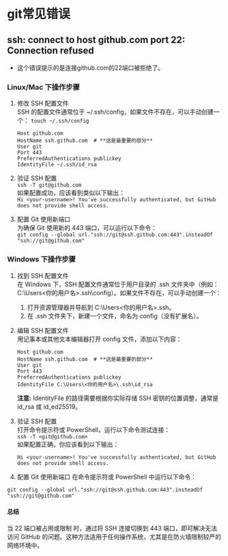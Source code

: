# git常见错误

## ssh: connect to host github.com port 22: Connection refused

- 这个错误提示的是连接github.com的22端口被拒绝了。

### Linux/Mac 下操作步骤

1. 修改 SSH 配置文件  
  SSH 的配置文件通常位于 ~/.ssh/config，如果文件不存在，可以手动创建一个：
  ```touch ~/.ssh/config```

    ``` shell
    Host github.com
    HostName ssh.github.com  # **这是最重要的部分**
    User git
    Port 443
    PreferredAuthentications publickey
    IdentityFile ~/.ssh/id_rsa
    ```

2. 验证 SSH 配置  
```ssh -T git@github.com```  
如果配置成功，应该看到类似以下输出：  
```Hi <your-username>! You've successfully authenticated, but GitHub does not provide shell access.```
3. 配置 Git 使用新端口  
为确保 Git 使用新的 443 端口，可以运行以下命令：  
`git config --global url."ssh://git@ssh.github.com:443".insteadOf "ssh://git@github.com"`

### Windows 下操作步骤

1. 找到 SSH 配置文件  
在 Windows 下，SSH 配置文件通常位于用户目录的 .ssh 文件夹中（例如：C:\Users\<你的用户名>\.ssh\config）。如果文件不存在，可以手动创建一个：

    1. 打开资源管理器并导航到 C:\Users\<你的用户名>\.ssh。  
    2. 在 .ssh 文件夹下，新建一个文件，命名为 config（没有扩展名）。

2. 编辑 SSH 配置文件  
    用记事本或其他文本编辑器打开 config 文件，添加以下内容：  

    ``` shell
    Host github.com
    HostName ssh.github.com  # **这是最重要的部分**
    User git
    Port 443
    PreferredAuthentications publickey
    IdentityFile C:\Users\<你的用户名>\.ssh\id_rsa
     ```

      **注意:**
        IdentityFile 的路径需要根据你实际存储 SSH 密钥的位置调整，通常是 id_rsa 或 id_ed25519。  
3. 验证 SSH 配置  
    打开命令提示符或 PowerShell，运行以下命令测试连接：  
    `ssh -T <git@github.com>`  
    如果配置正确，你应该看到以下输出：

    `Hi <your-username>! You've successfully authenticated, but GitHub does not provide shell access.`  

4. 配置 Git 使用新端口
在命令提示符或 PowerShell 中运行以下命令：  

`git config --global url."ssh://git@ssh.github.com:443".insteadOf "ssh://git@github.com"`  

#### 总结  

当 22 端口被占用或限制 时，通过将 SSH 连接切换到 443 端口，即可解决无法访问 GitHub 的问题。这种方法适用于任何操作系统，尤其是在防火墙限制较严的网络环境中。
